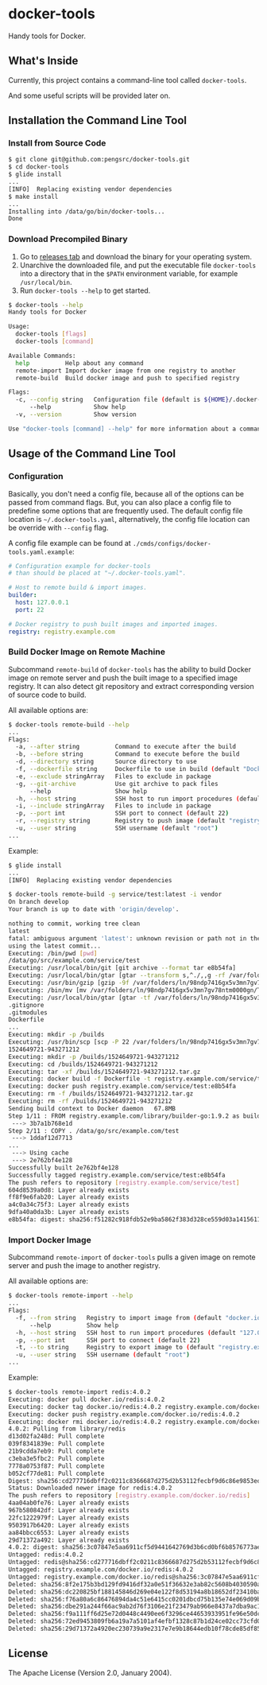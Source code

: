 # docker-tools

Handy tools for Docker.

## What's Inside

Currently, this project contains a command-line tool called `docker-tools`.

And some useful scripts will be provided later on.

## Installation the Command Line Tool

### Install from Source Code

``` bash
$ git clone git@github.com:pengsrc/docker-tools.git
$ cd docker-tools
$ glide install
...
[INFO]	Replacing existing vendor dependencies
$ make install
...
Installing into /data/go/bin/docker-tools...
Done
```

### Download Precompiled Binary

1. Go to [releases tab](https://github.com/pengsrc/docker-tools/releases) and download the binary for your operating system.
2. Unarchive the downloaded file, and put the executable file `docker-tools` into a directory that in the `$PATH` environment variable, for example `/usr/local/bin`.
3. Run `docker-tools --help` to get started.

``` Bash
$ docker-tools --help
Handy tools for Docker

Usage:
  docker-tools [flags]
  docker-tools [command]

Available Commands:
  help          Help about any command
  remote-import Import docker image from one registry to another
  remote-build  Build docker image and push to specified registry

Flags:
  -c, --config string   Configuration file (default is ${HOME}/.docker-tools.yaml)
      --help            Show help
  -v, --version         Show version

Use "docker-tools [command] --help" for more information about a command.
```

## Usage of the Command Line Tool

### Configuration

Basically, you don't need a config file, because all of the options can be passed from command flags. But, you can also place a config file to predefine some options that are frequently used. The default config file location is `~/.docker-tools.yaml`, alternatively, the config file location can be override with `--config` flag.

A config file example can be found at `./cmds/configs/docker-tools.yaml.example`:

``` YAML
# Configuration example for docker-tools
# than should be placed at "~/.docker-tools.yaml".

# Host to remote build & import images.
builder:
  host: 127.0.0.1
  port: 22

# Docker registry to push built images and imported images.
registry: registry.example.com
```


### Build Docker Image on Remote Machine

Subcommand `remote-build` of `docker-tools` has the ability to build Docker image on remote server and push the built image to a specified image registry. It can also detect git repository and extract corresponding version of source code to build.

All available options are:

``` Bash
$ docker-tools remote-build --help
...
Flags:
  -a, --after string          Command to execute after the build
  -b, --before string         Command to execute before the build
  -d, --directory string      Source directory to use
  -f, --dockerfile string     Dockerfile to use in build (default "Dockerfile")
  -e, --exclude stringArray   Files to exclude in package
  -g, --git-archive           Use git archive to pack files
      --help                  Show help
  -h, --host string           SSH host to run import procedures (default "127.0.0.1")
  -i, --include stringArray   Files to include in package
  -p, --port int              SSH port to connect (default 22)
  -r, --registry string       Registry to push image (default "registry.example.com")
  -u, --user string           SSH username (default "root")
...
```

Example:

``` Bash
$ glide install
...
[INFO]	Replacing existing vendor dependencies

$ docker-tools remote-build -g service/test:latest -i vendor
On branch develop
Your branch is up to date with 'origin/develop'.

nothing to commit, working tree clean
latest
fatal: ambiguous argument 'latest': unknown revision or path not in the working tree.
using the latest commit...
Executing: /bin/pwd [pwd]
/data/go/src/example.com/service/test
Executing: /usr/local/bin/git [git archive --format tar e8b54fa]
Executing: /usr/local/bin/gtar [gtar --transform s,^./,,g -rf /var/folders/ln/98ndp7416gx5v3mn7gv78ntm0000gn/T/1524649721-943271212 vendor]
Executing: /usr/bin/gzip [gzip -9f /var/folders/ln/98ndp7416gx5v3mn7gv78ntm0000gn/T/1524649721-943271212]
Executing: /bin/mv [mv /var/folders/ln/98ndp7416gx5v3mn7gv78ntm0000gn/T/1524649721-943271212.gz /var/folders/ln/98ndp7416gx5v3mn7gv78ntm0000gn/T/1524649721-943271212]
Executing: /usr/local/bin/gtar [gtar -tf /var/folders/ln/98ndp7416gx5v3mn7gv78ntm0000gn/T/1524649721-943271212]
.gitignore
.gitmodules
Dockerfile
...
Executing: mkdir -p /builds
Executing: /usr/bin/scp [scp -P 22 /var/folders/ln/98ndp7416gx5v3mn7gv78ntm0000gn/T/1524649721-943271212 root@127.0.0.1:/builds/1524649721-943271212.tar.gz]
1524649721-943271212                                                                          100%   13MB   7.4MB/s   00:01
Executing: mkdir -p /builds/1524649721-943271212
Executing: cd /builds/1524649721-943271212
Executing: tar -xf /builds/1524649721-943271212.tar.gz
Executing: docker build -f Dockerfile -t registry.example.com/service/test:e8b54fa .
Executing: docker push registry.example.com/service/test:e8b54fa
Executing: rm -f /builds/1524649721-943271212.tar.gz
Executing: rm -rf /builds/1524649721-943271212
Sending build context to Docker daemon   67.8MB
Step 1/11 : FROM registry.example.com/library/builder-go:1.9.2 as builder
 ---> 3b7a1b768e1d
Step 2/11 : COPY . /data/go/src/example.com/test
 ---> 1ddaf12d7713
...
 ---> Using cache
 ---> 2e762bf4e128
Successfully built 2e762bf4e128
Successfully tagged registry.example.com/service/test:e8b54fa
The push refers to repository [registry.example.com/service/test]
604d8539a0d8: Layer already exists
ff8f9e6fab20: Layer already exists
a4c0a34c75f3: Layer already exists
9dfa40a0da3b: Layer already exists
e8b54fa: digest: sha256:f51282c918fdb52e9ba5862f383d328ce559d03a1415611660623505f93e2893 size: 1157
```

### Import Docker Image

Subcommand `remote-import` of `docker-tools` pulls a given image on remote server and push the image to another registry.

All available options are:

``` Bash
$ docker-tools remote-import --help
...
Flags:
  -f, --from string   Registry to import image from (default "docker.io")
      --help          Show help
  -h, --host string   SSH host to run import procedures (default "127.0.0.1")
  -p, --port int      SSH port to connect (default 22)
  -t, --to string     Registry to export image to (default "registry.example.com")
  -u, --user string   SSH username (default "root")
...
```

Example:

``` Bash
$ docker-tools remote-import redis:4.0.2
Executing: docker pull docker.io/redis:4.0.2
Executing: docker tag docker.io/redis:4.0.2 registry.example.com/docker.io/redis:4.0.2
Executing: docker push registry.example.com/docker.io/redis:4.0.2
Executing: docker rmi docker.io/redis:4.0.2 registry.example.com/docker.io/redis:4.0.2
4.0.2: Pulling from library/redis
d13d02fa248d: Pull complete
039f8341839e: Pull complete
21b9cdda7eb9: Pull complete
c3eba3e5fbc2: Pull complete
7778a0753f87: Pull complete
b052cf77de81: Pull complete
Digest: sha256:cd277716dbff2c0211c8366687d275d2b53112fecbf9d6c86e9853edb0900956
Status: Downloaded newer image for redis:4.0.2
The push refers to repository [registry.example.com/docker.io/redis]
4aa04ab0fe76: Layer already exists
967b580842df: Layer already exists
22fc1222979f: Layer already exists
9503917b6420: Layer already exists
aa84bbcc6553: Layer already exists
29d71372a492: Layer already exists
4.0.2: digest: sha256:3c07847e5aa6911cf5d9441642769d3b6cd0bf6b8576773ae3a0742056b9dd47 size: 1571
Untagged: redis:4.0.2
Untagged: redis@sha256:cd277716dbff2c0211c8366687d275d2b53112fecbf9d6c86e9853edb0900956
Untagged: registry.example.com/docker.io/redis:4.0.2
Untagged: registry.example.com/docker.io/redis@sha256:3c07847e5aa6911cf5d9441642769d3b6cd0bf6b8576773ae3a0742056b9dd47
Deleted: sha256:8f2e175b3bd129fd9416df32a0e51f36632e3ab82c5608b4030590ad79f0be12
Deleted: sha256:dc220825bf188145846d269e04e122f8d53194a8b18652df23410ba114dde020
Deleted: sha256:f76a80a6c86476894da4c51e6415cc0201dbcd75b135e74e069d09bc51bcd094
Deleted: sha256:dbe291a244f66ac9ab2d76f3106e21f23479ab966e8437a7dba9ac13b0a9a793
Deleted: sha256:f9a111ff6d25e72d0448c4490ee6f3296ce44653933951fe96e50dcd809f35dc
Deleted: sha256:72ed9453809fb6a19a7a5101af4efbf1328c87b1d24ce02cc73cfd034f125166
Deleted: sha256:29d71372a4920ec230739a9e2317e7e9b18644edb10f78cde85df85e6ab85fc2
```

## License

The Apache License (Version 2.0, January 2004).
